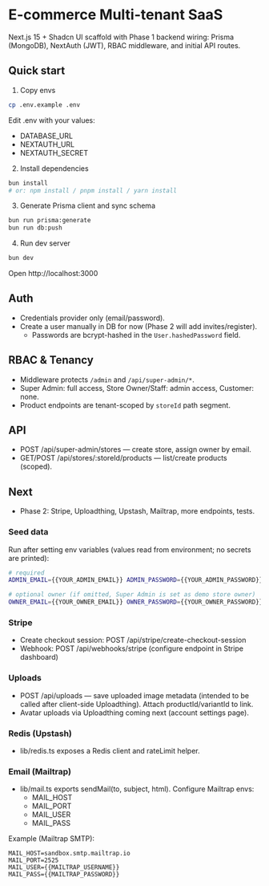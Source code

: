 # E-commerce Multi-tenant SaaS

Next.js 15 + Shadcn UI scaffold with Phase 1 backend wiring: Prisma (MongoDB), NextAuth (JWT), RBAC middleware, and initial API routes.

## Quick start

1. Copy envs

```bash
cp .env.example .env
```

Edit .env with your values:
- DATABASE_URL
- NEXTAUTH_URL
- NEXTAUTH_SECRET

2. Install dependencies

```bash
bun install
# or: npm install / pnpm install / yarn install
```

3. Generate Prisma client and sync schema

```bash
bun run prisma:generate
bun run db:push
```

4. Run dev server

```bash
bun dev
```

Open http://localhost:3000

## Auth
- Credentials provider only (email/password).
- Create a user manually in DB for now (Phase 2 will add invites/register).
  - Passwords are bcrypt-hashed in the `User.hashedPassword` field.

## RBAC & Tenancy
- Middleware protects `/admin` and `/api/super-admin/*`.
- Super Admin: full access, Store Owner/Staff: admin access, Customer: none.
- Product endpoints are tenant-scoped by `storeId` path segment.

## API
- POST /api/super-admin/stores — create store, assign owner by email.
- GET/POST /api/stores/:storeId/products — list/create products (scoped).

## Next
- Phase 2: Stripe, Uploadthing, Upstash, Mailtrap, more endpoints, tests.

### Seed data
Run after setting env variables (values read from environment; no secrets are printed):

```bash
# required
ADMIN_EMAIL={{YOUR_ADMIN_EMAIL}} ADMIN_PASSWORD={{YOUR_ADMIN_PASSWORD}} bun run seed

# optional owner (if omitted, Super Admin is set as demo store owner)
OWNER_EMAIL={{YOUR_OWNER_EMAIL}} OWNER_PASSWORD={{YOUR_OWNER_PASSWORD}} bun run seed
```

### Stripe
- Create checkout session: POST /api/stripe/create-checkout-session
- Webhook: POST /api/webhooks/stripe (configure endpoint in Stripe dashboard)

### Uploads
- POST /api/uploads — save uploaded image metadata (intended to be called after client-side Uploadthing). Attach productId/variantId to link.
- Avatar uploads via Uploadthing coming next (account settings page).

### Redis (Upstash)
- lib/redis.ts exposes a Redis client and rateLimit helper.

### Email (Mailtrap)
- lib/mail.ts exports sendMail(to, subject, html). Configure Mailtrap envs:
  - MAIL_HOST
  - MAIL_PORT
  - MAIL_USER
  - MAIL_PASS

Example (Mailtrap SMTP):

```
MAIL_HOST=sandbox.smtp.mailtrap.io
MAIL_PORT=2525
MAIL_USER={{MAILTRAP_USERNAME}}
MAIL_PASS={{MAILTRAP_PASSWORD}}
```
